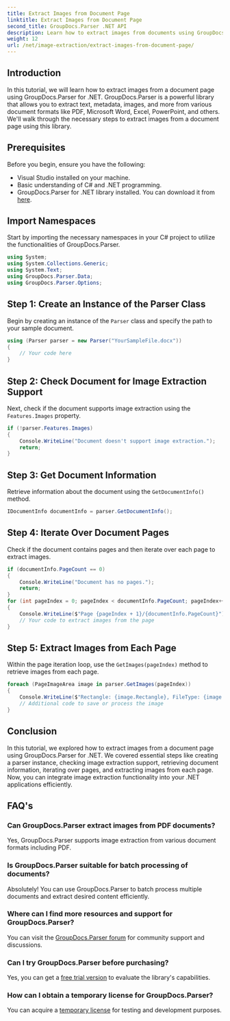 ```yaml
---
title: Extract Images from Document Page
linktitle: Extract Images from Document Page
second_title: GroupDocs.Parser .NET API
description: Learn how to extract images from documents using GroupDocs.Parser for .NET. Enhance your document processing capabilities.
weight: 12
url: /net/image-extraction/extract-images-from-document-page/
---
```

## Introduction
In this tutorial, we will learn how to extract images from a document page using GroupDocs.Parser for .NET. GroupDocs.Parser is a powerful library that allows you to extract text, metadata, images, and more from various document formats like PDF, Microsoft Word, Excel, PowerPoint, and others. We'll walk through the necessary steps to extract images from a document page using this library.
## Prerequisites
Before you begin, ensure you have the following:
- Visual Studio installed on your machine.
- Basic understanding of C# and .NET programming.
- GroupDocs.Parser for .NET library installed. You can download it from [here](https://releases.groupdocs.com/parser/net/).

## Import Namespaces
Start by importing the necessary namespaces in your C# project to utilize the functionalities of GroupDocs.Parser.
```csharp
using System;
using System.Collections.Generic;
using System.Text;
using GroupDocs.Parser.Data;
using GroupDocs.Parser.Options;
```
## Step 1: Create an Instance of the Parser Class
Begin by creating an instance of the `Parser` class and specify the path to your sample document.
```csharp
using (Parser parser = new Parser("YourSampleFile.docx"))
{
    // Your code here
}
```
## Step 2: Check Document for Image Extraction Support
Next, check if the document supports image extraction using the `Features.Images` property.
```csharp
if (!parser.Features.Images)
{
    Console.WriteLine("Document doesn't support image extraction.");
    return;
}
```
## Step 3: Get Document Information
Retrieve information about the document using the `GetDocumentInfo()` method.
```csharp
IDocumentInfo documentInfo = parser.GetDocumentInfo();
```
## Step 4: Iterate Over Document Pages
Check if the document contains pages and then iterate over each page to extract images.
```csharp
if (documentInfo.PageCount == 0)
{
    Console.WriteLine("Document has no pages.");
    return;
}
for (int pageIndex = 0; pageIndex < documentInfo.PageCount; pageIndex++)
{
    Console.WriteLine($"Page {pageIndex + 1}/{documentInfo.PageCount}");
    // Your code to extract images from the page
}
```
## Step 5: Extract Images from Each Page
Within the page iteration loop, use the `GetImages(pageIndex)` method to retrieve images from each page.
```csharp
foreach (PageImageArea image in parser.GetImages(pageIndex))
{
    Console.WriteLine($"Rectangle: {image.Rectangle}, FileType: {image.FileType}");
    // Additional code to save or process the image
}
```

## Conclusion
In this tutorial, we explored how to extract images from a document page using GroupDocs.Parser for .NET. We covered essential steps like creating a parser instance, checking image extraction support, retrieving document information, iterating over pages, and extracting images from each page. Now, you can integrate image extraction functionality into your .NET applications efficiently.

## FAQ's
### Can GroupDocs.Parser extract images from PDF documents?
Yes, GroupDocs.Parser supports image extraction from various document formats including PDF.
### Is GroupDocs.Parser suitable for batch processing of documents?
Absolutely! You can use GroupDocs.Parser to batch process multiple documents and extract desired content efficiently.
### Where can I find more resources and support for GroupDocs.Parser?
You can visit the [GroupDocs.Parser forum](https://forum.groupdocs.com/c/parser/17) for community support and discussions.
### Can I try GroupDocs.Parser before purchasing?
Yes, you can get a [free trial version](https://releases.groupdocs.com/) to evaluate the library's capabilities.
### How can I obtain a temporary license for GroupDocs.Parser?
You can acquire a [temporary license](https://purchase.groupdocs.com/temporary-license/) for testing and development purposes.
